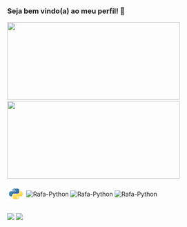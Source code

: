 ### Seja bem vindo(a) ao meu perfil! 👋

<div>
  <img width = "400em" height="180em" src="https://github-readme-stats.vercel.app/api?username=samirmaciel&show_icons=true&theme=dark&include_all_commits=true&count_private=true&locale=pt-br"/>
  <img width = "400em" height="180em" src="https://github-readme-stats.vercel.app/api/top-langs/?username=samirmaciel&layout=compact&langs_count=7&theme=dark&locale=pt-br"/>
</div>
  <div style="display: inline_block"><br>
  <img align="center" alt="Rafa-Python" height="30" width="40" src="https://raw.githubusercontent.com/devicons/devicon/master/icons/python/python-original.svg">
  <img align="center" alt="Rafa-Python" height="30" width="40" src="https://cdn.jsdelivr.net/gh/devicons/devicon/icons/kotlin/kotlin-original.svg">
  <img align="center" alt="Rafa-Python" height="30" width="40" src="https://cdn.jsdelivr.net/gh/devicons/devicon/icons/java/java-original.svg">
    <img align="center" alt="Rafa-Python" height="30" width="40" src="https://cdn.jsdelivr.net/gh/devicons/devicon/icons/android/android-original.svg">
  </div>
  
   ##
  
  <div> 
  <a href = "mailto:samirmaciel.dev@gmail.com"><img src="https://img.shields.io/badge/-Gmail-%23333?style=for-the-badge&logo=gmail&logoColor=white" target="_blank"></a>
  <a href="https://www.linkedin.com/in/samir-maciel-b891661b7" target="_blank"><img src="https://img.shields.io/badge/-LinkedIn-%230077B5?style=for-the-badge&logo=linkedin&logoColor=white" target="_blank"></a> 
  
  
  
